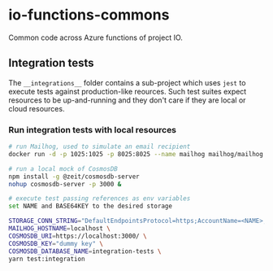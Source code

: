 # io-functions-commons

Common code across Azure functions of project IO.

## Integration tests
The `__integrations__` folder contains a sub-project which uses `jest` to execute tests against production-like reources. Such test suites expect resources to be up-and-running and they don't care if they are local or cloud resources.

### Run integration tests with local resources
```sh
# run Mailhog, used to simulate an email recipient
docker run -d -p 1025:1025 -p 8025:8025 --name mailhog mailhog/mailhog

# run a local mock of CosmosDB
npm install -g @zeit/cosmosdb-server
nohup cosmosdb-server -p 3000 &

# execute test passing references as env variables
set NAME and BASE64KEY to the desired storage

STORAGE_CONN_STRING="DefaultEndpointsProtocol=https;AccountName=<NAME>;AccountKey=<BASE64KEY>;EndpointSuffix=core.windows.net" \
MAILHOG_HOSTNAME=localhost \
COSMOSDB_URI=https://localhost:3000/ \
COSMOSDB_KEY="dummy key" \
COSMOSDB_DATABASE_NAME=integration-tests \
yarn test:integration
```

